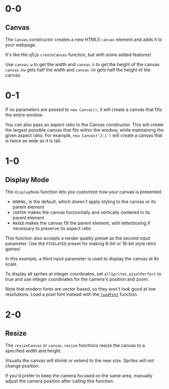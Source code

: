 # 0-0

## Canvas

The `Canvas` constructor creates a new HTML5 `canvas` element and adds it to your webpage.

It's like the q5.js `createCanvas` function, but with some added features!

Use `canvas.w` to get the width and `canvas.h` to get the height of the canvas. `canvas.hw` gets half the width and `canvas.hh` gets half the height of the canvas.

# 0-1

If no parameters are passed to `new Canvas()`, it will create a canvas that fills the entire window.

You can also pass an aspect ratio to the Canvas constructor. This will create the largest possible canvas that fits within the window, while maintaining the given aspect ratio. For example, `new Canvas('2:1')` will create a canvas that is twice as wide as it is tall.

# 1-0

## Display Mode

The `displayMode` function lets you customize how your canvas is presented.

- `NORMAL`, is the default, which doesn't apply styling to the canvas or its parent element
- `CENTER` makes the canvas horizontally and vertically centered in its parent element
- `MAXED` makes the canvas fill the parent element, with letterboxing if necessary to preserve its aspect ratio

This function also accepts a render quality preset as the second input parameter. Use the `PIXELATED` preset for making 8-bit or 16-bit style retro games!

In this example, a third input parameter is used to display the canvas at 8x scale.

To display all sprites at integer coordinates, set `allSprites.pixelPerfect` to true and use integer coordinates for the camera's position and zoom.

Note that modern fonts are vector based, so they won't look good at low resolutions. Load a pixel font instead with the [`loadFont`](https://q5js.org/learn/#loadFont) function.

# 2-0

## Resize

The `resizeCanvas` or `canvas.resize` functions resize the canvas to a specified width and height.

Visually the canvas will shrink or extend to the new size. Sprites will not change position.

If you'd prefer to keep the camera focused on the same area, manually adjust the camera position after calling this function.
